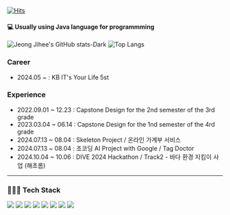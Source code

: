 [![Hits](https://hits.seeyoufarm.com/api/count/incr/badge.svg?url=https%3A%2F%2Fgithub.com%2Fdev-9hee&count_bg=%2379C83D&title_bg=%23555555&icon=&icon_color=%23E7E7E7&title=hits&edge_flat=false)](https://hits.seeyoufarm.com)
<br>
#### 💻 Usually using Java language for programmming

![Jeong Jihee's GitHub stats-Dark](https://github-readme-stats.vercel.app/api?username=dev-9hee&show_icons=true&theme=dark&bg_color=0d1117)
![Top Langs](https://github-readme-stats.vercel.app/api/top-langs/?username=dev-9hee&layout=compact&title_color=ffffff&bg_color=0d1117)

### Career

- 2024.05 ~ : KB IT's Your Life 5st 

### Experience

- 2022.09.01 ~ 12.23 : Capstone Design for the 2nd semester of the 3rd grade
- 2023.03.04 ~ 06.14 : Capstone Design for the 1nd semester of the 4rd grade
- 2024.07.13 ~ 08.04 : Skeleton Project / 온라인 가계부 서비스
- 2024.07.13 ~ 08.04 : 조코딩 AI Project with Google / Tag Doctor
- 2024.10.04 ~ 10.06 : DIVE 2024 Hackathon / Track2 - 바다 환경 지킴이 사업 (해초롬)

---

### 👩🏻‍💻 Tech Stack 
<div align="left">
    <img src="https://img.shields.io/badge/Java-007396?style=flat-square&logo=Java&logoColor=white"/>
    <img src="https://img.shields.io/badge/Spring-6DB33F?style=flat-square&logo=Spring&logoColor=white"/>
    <img src="https://img.shields.io/badge/SpringBoot-6DB33F?style=flat-square&logo=SpringBoot&logoColor=white"/>
    <img src="https://img.shields.io/badge/MySQL-4479A1?style=flat-square&logo=MySQL&logoColor=white"/>
    <img src="https://img.shields.io/badge/Docker-2496ED?style=flat-square&logo=Docker&logoColor=white"/>
    <img src="https://img.shields.io/badge/Vue.js-4FC08D?style=flat-square&logo=Vue.js&logoColor=white"/>
    <img src="https://img.shields.io/badge/Node.js-339933?style=flat-square&logo=node.js&logoColor=white"/>
    <img src="https://img.shields.io/badge/Git-F05032?style=flat-square&logo=Git&logoColor=white"/>
</div>


<!--[![Hits](https://hits.seeyoufarm.com/api/count/incr/badge.svg?url=https%3A%2F%2Fgithub.com%2Fdev-9hee&count_bg=%2379C83D&title_bg=%23555555&icon=&icon_color=%23E7E7E7&title=hits&edge_flat=false)](https://hits.seeyoufarm.com)
<br>
#### 💻 Usually using Java language for programmming

![Jeong Jihee's GitHub stats-Dark](https://github-readme-stats.vercel.app/api?username=dev-9hee&show_icons=true&theme=dark&bg_color=0d1117&hide_border=true)
![Top Langs](https://github-readme-stats.vercel.app/api/top-langs/?username=dev-9hee&layout=compact&title_color=ffffff&bg_color=0d1117&hide_border=true)

### 👩🏻‍💻 Tech Stack 
<div align="left">
    <img src="https://img.shields.io/badge/Java-007396?style=flat-square&logo=Java&logoColor=white"/>
    <img src="https://img.shields.io/badge/IntelliJIDEA-000000?style=flat-square&logo=IntelliJIDEA&logoColor=white"/>
    <img src="https://img.shields.io/badge/Spring-6DB33F?style=flat-square&logo=Spring&logoColor=white"/>
    <img src="https://img.shields.io/badge/SpringBoot-6DB33F?style=flat-square&logo=SpringBoot&logoColor=white"/>
    <img src="https://img.shields.io/badge/Gradle-02303A?style=flat-square&logo=Gradle&logoColor=white"/>
    <img src="https://img.shields.io/badge/MySQL-4479A1?style=flat-square&logo=MySQL&logoColor=white"/>
    <img src="https://img.shields.io/badge/Git-F05032?style=flat-square&logo=Git&logoColor=white"/>
</div>

<div align="left">
    <img src="https://img.shields.io/badge/Javascript-F7DF1E?style=flat-square&logo=javascript&logoColor=black"/>   
    <img src="https://img.shields.io/badge/HTML-E34F26?style=flat-square&logo=html5&logoColor=white"/>
    <img src="https://img.shields.io/badge/CSS-1572B6?style=flat-square&logo=css3&logoColor=white"/>
    <img src="https://img.shields.io/badge/VisualStudioCode-3498db?style=flat-square&logo=VisualStudioCode&logoColor=white"/>
    <img src="https://img.shields.io/badge/Vue.js-4FC08D?style=flat-square&logo=Vue.js&logoColor=white"/>
    <img src="https://img.shields.io/badge/Node-339933?style=flat-square&logo=node.js&logoColor=white"/>
    <img src="https://img.shields.io/badge/MongoDB-47A248?style=flat-square&logo=MongoDB&logoColor=white"/>
</div>


<!--
기타 내용
##  👋🏻 Welcome my github profile !

- 👩🏻‍💼   Department of Double E (Electronic Engineering)
- 💻   Usually using Java language for programmming
- 👩🏻‍🏫   Learn constantly and think creatively.
- 🌏   Web Backend Developer

## 👩🏻‍💻 Tech Stack 

<p align="center">
    <img src="https://img.shields.io/badge/Java-007396?style=flat-square&logo=Java&logoColor=white"/>
    <img src="https://img.shields.io/badge/Javascript-F7DF1E?style=flat-square&logo=javascript&logoColor=black"/>   
    <img src="https://img.shields.io/badge/HTML-E34F26?style=flat-square&logo=html5&logoColor=white"/>
    <img src="https://img.shields.io/badge/CSS-1572B6?style=flat-square&logo=css3&logoColor=white"/>
</p>

<p align="center">
    <img src="https://img.shields.io/badge/IntelliJIDEA-000000?style=flat-square&logo=IntelliJIDEA&logoColor=white"/>
    <img src="https://img.shields.io/badge/VisualStudioCode-3498db?style=flat-square&logo=VisualStudioCode&logoColor=white"/>
    <img src="https://img.shields.io/badge/Spring-6DB33F?style=flat-square&logo=Spring&logoColor=white"/>
    <img src="https://img.shields.io/badge/Node-339933?style=flat-square&logo=node.js&logoColor=white"/>
    <img src="https://img.shields.io/badge/Vue.js-4FC08D?style=flat-square&logo=Vue.js&logoColor=white"/>
    <img src="https://img.shields.io/badge/MySQL-4479A1?style=flat-square&logo=MySQL&logoColor=white"/>

<p align="center">
    <img src="https://img.shields.io/badge/Git-F05032?style=flat-square&logo=Git&logoColor=white"/>
</p>

## :octocat: My GitHub Stats

![Jeong Jihee's GitHub stats-Dark](https://github-readme-stats.vercel.app/api?username=dev-9hee&show_icons=true&theme=dark&bg_color=0d1117&hide_border=true)
![Top Langs](https://github-readme-stats.vercel.app/api/top-langs/?username=dev-9hee&layout=compact&title_color=ffffff&bg_color=0d1117&hide_border=true)
-->


<!--## Hi there 👋

<!--
**PradaRio/PradaRio** is a ✨ _special_ ✨ repository because its `README.md` (this file) appears on your GitHub profile.

Here are some ideas to get you started:

- 🔭 I’m currently working on ...
- 🌱 I’m currently learning ...
- 👯 I’m looking to collaborate on ...
- 🤔 I’m looking for help with ...
- 💬 Ask me about ...
- 📫 How to reach me: ...
- 😄 Pronouns: ...
- ⚡ Fun fact: ...
-->

<!--
##  :wave: Welcome my github profile !

🔭 Education

🌱 Department of Electronic Engineering [2019.03 ~ 2024.02]

📫 : oo558587@naver.com

💻 : Web Developer

## 📚 My Tech Stack 🧩

  - Programming Languages : ![](	https://img.shields.io/badge/JAVA-007396?style=for-the-badge&logo=JAVA&logoColor=white) ![](	https://img.shields.io/badge/JavaScript-F7DF1E?style=for-the-badge&logo=javascript&logoColor=black)
  - Development Tools : ![](	https://img.shields.io/badge/IntelliJIDEA-000000?style=for-the-badge&logo=IntelliJIDEA&logoColor=white) ![](	https://img.shields.io/badge/VisualStudioCode-3498db?style=for-the-badge&logo=VisualStudioCode&logoColor=white)
  - Framework : ![](	https://img.shields.io/badge/Vue.js-4FC08D?style=for-the-badge&logo=vue.js&logoColor=white)
  - Database : ![](	https://img.shields.io/badge/MySQL-4479A1?style=for-the-badge&logo=MySQL&logoColor=white)
  - Other :  ![](	https://img.shields.io/badge/Git-F05032?style=for-the-badge&logo=Git&logoColor=white)
<!--<br>-->
 <!-- ![](	https://img.shields.io/badge/JavaScript-F7DF1E?style=for-the-badge&logo=javascript&logoColor=black) -->
 <!-- ![](	https://img.shields.io/badge/VisualStudioCode-3498db?style=for-the-badge&logo=VisualStudioCode&logoColor=white) -->
 <!--[![Anurag's GitHub stats](https://github-readme-stats.vercel.app/api?username=thanx-To-Dev-Minsoo)](https://github.com/anuraghazra/github-readme-stats)-->
 <!-- - Framework : ![](	https://img.shields.io/badge/Vue.js-4FC08D?style=for-the-badge&logo=vue.js&logoColor=white) --
 -->
 

